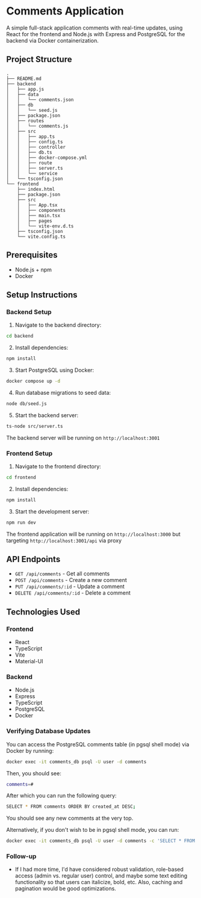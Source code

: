 # Comments Application

A simple full-stack application comments with real-time updates, using React for the frontend and Node.js with Express and PostgreSQL for the backend via Docker containerization.

## Project Structure

```
.
├── README.md
├── backend
│   ├── app.js
│   ├── data
│   │   └── comments.json
│   ├── db
│   │   └── seed.js
│   ├── package.json
│   ├── routes
│   │   └── comments.js
│   ├── src
│   │   ├── app.ts
│   │   ├── config.ts
│   │   ├── controller
│   │   ├── db.ts
│   │   ├── docker-compose.yml
│   │   ├── route
│   │   ├── server.ts
│   │   └── service
│   └── tsconfig.json
└── frontend
    ├── index.html
    ├── package.json
    ├── src
    │   ├── App.tsx
    │   ├── components
    │   ├── main.tsx
    │   ├── pages
    │   └── vite-env.d.ts
    ├── tsconfig.json
    └── vite.config.ts
```

## Prerequisites

- Node.js + npm
- Docker

## Setup Instructions

### Backend Setup

1. Navigate to the backend directory:

```bash
cd backend
```

2. Install dependencies:

```bash
npm install
```

3. Start PostgreSQL using Docker:

```bash
docker compose up -d
```

4. Run database migrations to seed data:

```bash
node db/seed.js
```

5. Start the backend server:

```bash
ts-node src/server.ts
```

The backend server will be running on `http://localhost:3001`

### Frontend Setup

1. Navigate to the frontend directory:

```bash
cd frontend
```

2. Install dependencies:

```bash
npm install
```

3. Start the development server:

```bash
npm run dev
```

The frontend application will be running on `http://localhost:3000` but targeting `http://localhost:3001/api` via proxy

## API Endpoints

- `GET /api/comments` - Get all comments
- `POST /api/comments` - Create a new comment
- `PUT /api/comments/:id` - Update a comment
- `DELETE /api/comments/:id` - Delete a comment

## Technologies Used

### Frontend

- React
- TypeScript
- Vite
- Material-UI

### Backend

- Node.js
- Express
- TypeScript
- PostgreSQL
- Docker

### Verifying Database Updates

You can access the PostgreSQL comments table (in pgsql shell mode) via Docker by running:

```bash
docker exec -it comments_db psql -U user -d comments
```

Then, you should see:

```bash
comments=#
```

After which you can run the following query:

```bash
SELECT * FROM comments ORDER BY created_at DESC;
```

You should see any new comments at the very top.

Alternatively, if you don't wish to be in pgsql shell mode, you can run:

```bash
docker exec -it comments_db psql -U user -d comments -c 'SELECT * FROM comments ORDER BY created_at DESC'
```

### Follow-up

- If I had more time, I'd have considered robust validation, role-based access (admin vs. regular user) control, and maybe some text editing functionality so that users can italicize, bold, etc. Also, caching and pagination would be good optimizations.
